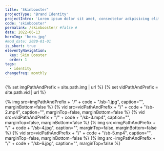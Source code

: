 ```yaml
---
title: 'Skinbooster'
projectType: 'Brand Identity'
projectIntro: 'Lorem ipsum dolor sit amet, consectetur adipisicing elit. Molestiae quia modi corrupti ullam magnam dolorum tenetur numquam beatae nostrum a. Voluptatum sed ratione corrupti dolor eaque sapiente recusandae rem eum.'
code: 'skinbooster'
permalink: /skinbooster/ #false #
date: 2022-06-13
heroImg: 'hero.jpg'
#mod_date: 2020-01-01
is_short: true
eleventyNavigation:
  key: Skin Booster
  order: 1
tags: 
  - identity
changefreq: monthly
---
```

{% set imgPathAndPrefix = site.path.img | url %}
{% set vidPathAndPrefix = site.path.vid | url %}

<!-- ## Marketing Collateral -->

{% img src=imgPathAndPrefix + "/" + code + "/sb-1.jpg", caption="", marginBottom=false %}
{% vid src=vidPathAndPrefix + "/" + code + "/sb-2.mp4", caption="", marginTop=false, marginBottom=false %}
{% vid src=vidPathAndPrefix + "/" + code + "/sb-3.mp4", caption="", marginTop=false, marginBottom=false %}
{% img src=imgPathAndPrefix + "/" + code + "/sb-4.jpg", caption="", marginTop=false, marginBottom=false %}
{% vid src=vidPathAndPrefix + "/" + code + "/sb-5.mp4", caption="", marginTop=false, marginBottom=false %}
{% img src=imgPathAndPrefix + "/" + code + "/sb-6.jpg", caption="", marginTop=false %}